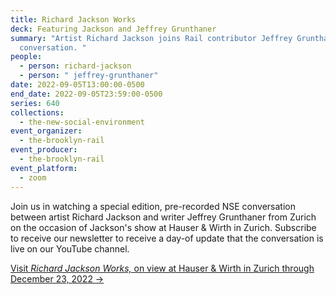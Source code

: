 ```yaml
---
title: Richard Jackson Works
deck: Featuring Jackson and Jeffrey Grunthaner
summary: "Artist Richard Jackson joins Rail contributor Jeffrey Grunthaner for a
  conversation. "
people:
  - person: richard-jackson
  - person: " jeffrey-grunthaner"
date: 2022-09-05T13:00:00-0500
end_date: 2022-09-05T23:59:00-0500
series: 640
collections:
  - the-new-social-environment
event_organizer:
  - the-brooklyn-rail
event_producer:
  - the-brooklyn-rail
event_platform:
  - zoom
---
```

Join us in watching a special edition, pre-recorded NSE conversation between artist Richard Jackson and writer Jeffrey Grunthaner from Zurich on the occasion of Jackson's show at Hauser & Wirth in Zurich. Subscribe to receive our newsletter to receive a day-of update that the conversation is live on our YouTube channel. 

[Visit *Richard Jackson Works,* on view at Hauser & Wirth in Zurich through December 23, 2022 →](https://www.hauserwirth.com/hauser-wirth-exhibitions/38619-richard-jackson-zurich-2022/)